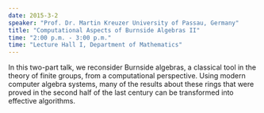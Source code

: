 ```yaml
---
date: 2015-3-2
speaker: "Prof. Dr. Martin Kreuzer University of Passau, Germany"
title: "Computational Aspects of Burnside Algebras II"
time: "2:00 p.m. - 3:00 p.m." 
time: "Lecture Hall I, Department of Mathematics"
---
```

In this two-part talk, we reconsider Burnside algebras,
a classical tool in the theory of finite groups, from a computational
perspective. Using modern computer algebra systems, many of the results
about these rings that were proved in the second half of the last century
can be transformed into effective algorithms.
